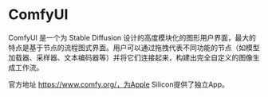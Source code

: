 # ComfyUI

ComfyUI 是一个为 Stable Diffusion 设计的高度模块化的图形用户界面，最大的特点是基于节点的流程图式界面。用户可以通过拖拽代表不同功能的节点（如模型加载器、采样器、文本编码器等）并将它们连接起来，构建出完全自定义的图像生成工作流。

官方地址 https://www.comfy.org/，为Apple Silicon提供了独立App。
